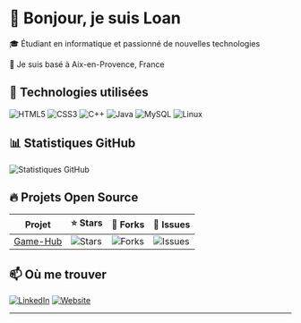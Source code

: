 # 👋 Bonjour, je suis Loan  

🎓 Étudiant en informatique et passionné de nouvelles technologies  

📍 Je suis basé à Aix-en-Provence, France  

## 🚀 Technologies utilisées  
![HTML5](https://img.shields.io/badge/HTML5-E34F26?style=for-the-badge&logo=html5&logoColor=white)
![CSS3](https://img.shields.io/badge/CSS3-1572B6?style=for-the-badge&logo=css3&logoColor=white)
![C++](https://img.shields.io/badge/C++-00599C?style=for-the-badge&logo=c%2B%2B&logoColor=white)
![Java](https://img.shields.io/badge/Java-007396?style=for-the-badge&logo=java&logoColor=white)
![MySQL](https://img.shields.io/badge/MySQL-4479A1?style=for-the-badge&logo=mysql&logoColor=white)
![Linux](https://img.shields.io/badge/Linux-FCC624?style=for-the-badge&logo=linux&logoColor=black)

## 📊 Statistiques GitHub  
![Statistiques GitHub](https://github-readme-stats.vercel.app/api?username=LoanALLARD&show_icons=true&theme=radical)  

## 🔥 Projets Open Source  
| Projet | ⭐ Stars | 🍴 Forks | 🚀 Issues |  
|--------|---------|---------|----------|  
| [Game-Hub](https://github.com/a24012091/game-hub) | ![Stars](https://img.shields.io/github/stars/a24012091/game-hub?style=social) | ![Forks](https://img.shields.io/github/forks/a24012091/game-hub?style=social) | ![Issues](https://img.shields.io/github/issues/a24012091/game-hub) |

## 📫 Où me trouver  
[![LinkedIn](https://img.shields.io/badge/LinkedIn-0077B5?style=for-the-badge&logo=linkedin)](https://www.linkedin.com/in/loan-allard-070605348/)
[![Website](https://img.shields.io/badge/Website-000000?style=for-the-badge&logo=GoogleChrome&logoColor=white)](https://loan-allard.fr)

---

